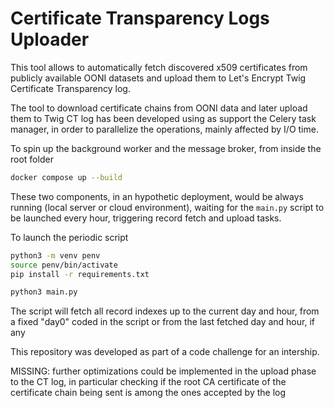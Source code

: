 # Certificate Transparency Logs Uploader

This tool allows to automatically fetch discovered x509 certificates from publicly available OONI datasets and upload them to Let's Encrypt Twig Certificate Transparency log.

The tool to download certificate chains from OONI data and later upload them to Twig CT log has been developed using as support the Celery task manager, in order to parallelize the operations, mainly affected by I/O time.

To spin up the background worker and the message broker, from inside the root folder
```bash
docker compose up --build
```
These two components, in an hypothetic deployment, would be always running (local server or cloud environment), waiting for the `main.py` script to be launched every hour, triggering record fetch and upload tasks.

To launch the periodic script
```bash
python3 -m venv penv
source penv/bin/activate
pip install -r requirements.txt
```

```bash
python3 main.py
```

The script will fetch all record indexes up to the current day and hour, from a fixed "day0" coded in the script or from the last fetched day and hour, if any

This repository was developed as part of a code challenge for an intership.

MISSING: further optimizations could be implemented in the upload phase to the CT log, in particular checking if the root CA certificate of the certificate chain being sent is among the ones accepted by the log
